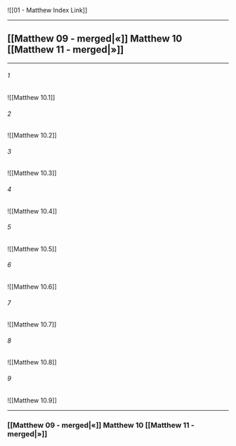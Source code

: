 ![[01 - Matthew Index Link]]

---
##  [[Matthew 09 - merged|«]] Matthew 10 [[Matthew 11 - merged|»]]

---

###### 1
![[Matthew 10.1]] 

###### 2
![[Matthew 10.2]] 

###### 3
![[Matthew 10.3]] 

###### 4
![[Matthew 10.4]]

###### 5 
![[Matthew 10.5]] 

###### 6
![[Matthew 10.6]] 

###### 7
![[Matthew 10.7]] 

###### 8
![[Matthew 10.8]] 

###### 9
![[Matthew 10.9]] 


---
###  [[Matthew 09 - merged|«]] Matthew 10 [[Matthew 11 - merged|»]]